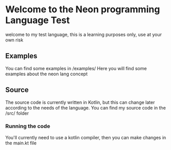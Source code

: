 # Welcome to the Neon programming Language Test

welcome to my test language, this is a learning purposes only, use at your own risk

## Examples
  You can find some examples in /examples/
  Here you will find some examples about the neon lang concept
## Source
  The source code is currently written in Kotlin, but this can change later according to the needs of the language.
  You can find my source code in the /src/ folder
  
  ### Running the code
  You'll currently need to use a kotlin compiler, then you can make changes in the main.kt file
